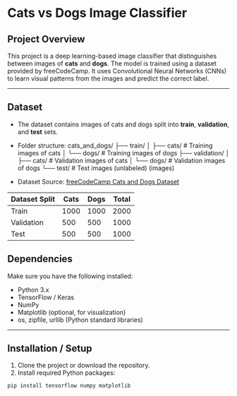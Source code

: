 # Cats vs Dogs Image Classifier

## Project Overview
This project is a deep learning-based image classifier that distinguishes between images of **cats** and **dogs**. The model is trained using a dataset provided by freeCodeCamp. It uses Convolutional Neural Networks (CNNs) to learn visual patterns from the images and predict the correct label.

---

## Dataset
- The dataset contains images of cats and dogs split into **train**, **validation**, and **test** sets.  
- Folder structure:
cats_and_dogs/
├── train/
│ ├── cats/ # Training images of cats
│ └── dogs/ # Training images of dogs
├── validation/
│ ├── cats/ # Validation images of cats
│ └── dogs/ # Validation images of dogs
└── test/ # Test images (unlabeled)
(images)


- Dataset Source: [freeCodeCamp Cats and Dogs Dataset](https://cdn.freecodecamp.org/project-data/cats-and-dogs/cats_and_dogs.zip)

| Dataset Split | Cats | Dogs | Total |
|---------------|------|------|-------|
| Train         | 1000 | 1000 | 2000  |
| Validation    | 500  | 500  | 1000  |
| Test          | 500  | 500  | 1000  |


## Dependencies
Make sure you have the following installed:

- Python 3.x
- TensorFlow / Keras
- NumPy
- Matplotlib (optional, for visualization)
- os, zipfile, urllib (Python standard libraries)

---

## Installation / Setup
1. Clone the project or download the repository.
2. Install required Python packages:

```bash
pip install tensorflow numpy matplotlib
